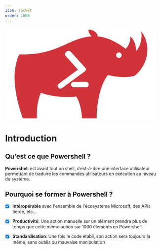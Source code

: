 ```yaml
---
icon: rocket
order: 1000
---
```


![](assets/rhino_shell.png)

# Introduction

## Qu'est ce que Powershell ?

**Powershell** est avant tout un shell, c’est-à-dire une interface utilisateur permettant de traduire les commandes utilisateurs en exécution au niveau du système.

## Pourquoi se former à Powershell ?

- [x] **Intéropérable** avec l'ensemble de l'écosystème Microsoft, des APIs tierce, etc...

- [x] **Productivité**: Une action manuelle sur un élément prendra plus de temps que cette même action sur 1000 éléments en Powershell.

- [x] **Standardisation**: Une fois le code établi, son action sera toujours la même, sans oublis ou mauvaise manipulation




